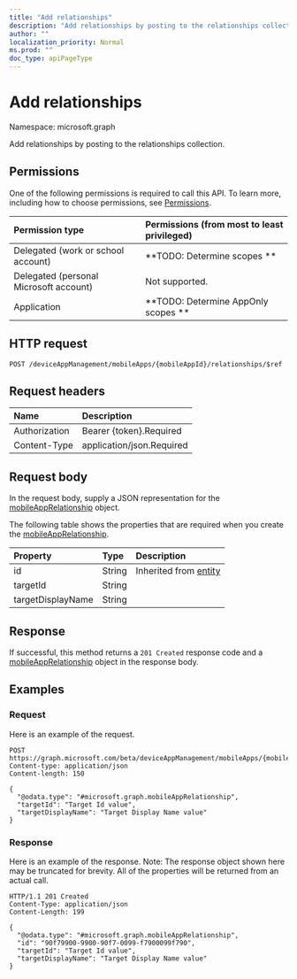 ```yaml
---
title: "Add relationships"
description: "Add relationships by posting to the relationships collection."
author: ""
localization_priority: Normal
ms.prod: ""
doc_type: apiPageType
---
```


# Add relationships

Namespace: microsoft.graph

Add relationships by posting to the relationships collection.

## Permissions
One of the following permissions is required to call this API. To learn more, including how to choose permissions, see [Permissions](/concepts/permissions-reference.md).

|Permission type|Permissions (from most to least privileged)|
|:---|:---|
|Delegated (work or school account)|**TODO: Determine scopes **|
|Delegated (personal Microsoft account)|Not supported.|
|Application|**TODO: Determine AppOnly scopes **|

## HTTP request
<!-- {
  "blockType": "ignored"
}
-->
``` http
POST /deviceAppManagement/mobileApps/{mobileAppId}/relationships/$ref
```

## Request headers
|Name|Description|
|:---|:---|
|Authorization|Bearer {token}.Required|
|Content-Type|application/json.Required|

## Request body
In the request body, supply a JSON representation for the [mobileAppRelationship](../resources/mobileapprelationship.md) object.

The following table shows the properties that are required when you create the [mobileAppRelationship](../resources/mobileapprelationship.md).

|Property|Type|Description|
|:---|:---|:---|
|id|String| Inherited from [entity](../resources/entity.md)|
|targetId|String||
|targetDisplayName|String||



## Response
If successful, this method returns a `201 Created` response code and a [mobileAppRelationship](../resources/mobileapprelationship.md) object in the response body.

## Examples

### Request
Here is an example of the request.
<!-- {
  "blockType": "request",
  "name": "create_mobileapprelationship_from_"
}
-->
``` http
POST https://graph.microsoft.com/beta/deviceAppManagement/mobileApps/{mobileAppId}/relationships
Content-type: application/json
Content-length: 150

{
  "@odata.type": "#microsoft.graph.mobileAppRelationship",
  "targetId": "Target Id value",
  "targetDisplayName": "Target Display Name value"
}
```

### Response
Here is an example of the response. Note: The response object shown here may be truncated for brevity. All of the properties will be returned from an actual call.
<!-- {
  "blockType": "response",
  "truncated": true,
  "@odata.type": "microsoft.graph.mobileapprelationship"
}
-->
``` http
HTTP/1.1 201 Created
Content-Type: application/json
Content-Length: 199

{
  "@odata.type": "#microsoft.graph.mobileAppRelationship",
  "id": "90f79900-9900-90f7-0099-f7900099f790",
  "targetId": "Target Id value",
  "targetDisplayName": "Target Display Name value"
}
```

